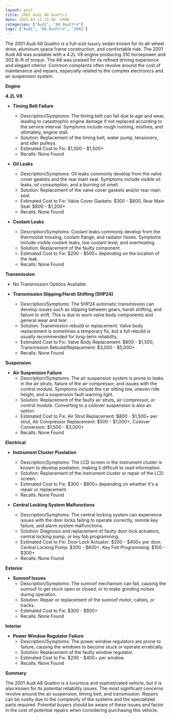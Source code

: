 ```yaml
---
layout: post
title: 2001 Audi A8 Quattro
date: 2025-03-12 15:26 -0400
categories: ["Audi", "A8 Quattro"]
tags: ["Audi", "A8 Quattro", "2001"]
---
```

The 2001 Audi A8 Quattro is a full-size luxury sedan known for its all-wheel drive, aluminum space frame construction, and comfortable ride. The 2001 Audi A8 was available with a 4.2L V8 engine producing 310 horsepower and 302 lb-ft of torque. The A8 was praised for its refined driving experience and elegant interior. Common complaints often revolve around the cost of maintenance and repairs, especially related to the complex electronics and air suspension system.

**Engine**

**4.2L V8**

*   **Timing Belt Failure**
    *   Description/Symptoms: The timing belt can fail due to age and wear, leading to catastrophic engine damage if not replaced according to the service interval. Symptoms include rough running, misfires, and ultimately, engine stall.
    *   Solution: Replacement of the timing belt, water pump, tensioners, and idler pulleys.
    *   Estimated Cost to Fix: $1,000 - $1,500+
    *   Recalls: None Found

*   **Oil Leaks**
    *   Description/Symptoms: Oil leaks commonly develop from the valve cover gaskets and the rear main seal. Symptoms include visible oil leaks, oil consumption, and a burning oil smell.
    *   Solution: Replacement of the valve cover gaskets and/or rear main seal.
    *   Estimated Cost to Fix: Valve Cover Gaskets: $300 - $600, Rear Main Seal: $800 - $1,200+
    *   Recalls: None Found

*   **Coolant Leaks**
    *   Description/Symptoms: Coolant leaks commonly develop from the thermostat housing, coolant flange, and radiator hoses. Symptoms include visible coolant leaks, low coolant level, and overheating.
    *   Solution: Replacement of the faulty component.
    *   Estimated Cost to Fix: $200 - $500+ depending on the location of the leak.
    *   Recalls: None Found

**Transmission**

*   No Transmission Options Available

*   **Transmission Slipping/Harsh Shifting (5HP24)**
    *   Description/Symptoms: The 5HP24 automatic transmission can develop issues such as slipping between gears, harsh shifting, and failure to shift. This is due to worn valve body components and general wear and tear.
    *   Solution: Transmission rebuild or replacement. Valve body replacement is sometimes a temporary fix, but a full rebuild is usually recommended for long-term reliability.
    *   Estimated Cost to Fix: Valve Body Replacement: $800 - $1,500, Transmission Rebuild/Replacement: $3,000 - $5,000+
    *   Recalls: None Found

**Suspension**

*   **Air Suspension Failure**
    *   Description/Symptoms: The air suspension system is prone to leaks in the air struts, failure of the air compressor, and issues with the control module. Symptoms include the car sitting low, uneven ride height, and a suspension fault warning light.
    *   Solution: Replacement of the faulty air struts, air compressor, or control module. Converting to a coilover suspension is also an option.
    *   Estimated Cost to Fix: Air Strut Replacement: $800 - $1,500+ per strut, Air Compressor Replacement: $500 - $1,000+, Coilover Conversion: $1,500 - $3,000+
    *   Recalls: None Found

**Electrical**

*   **Instrument Cluster Pixelation**
    *   Description/Symptoms: The LCD screen in the instrument cluster is known to develop pixelation, making it difficult to read information.
    *   Solution: Replacement of the instrument cluster or repair of the LCD screen.
    *   Estimated Cost to Fix: $300 - $800+ depending on whether it's a repair or replacement.
    *   Recalls: None Found

*   **Central Locking System Malfunctions**
    *   Description/Symptoms: The central locking system can experience issues with the door locks failing to operate correctly, remote key failure, and alarm system malfunctions.
    *   Solution: Diagnosis and replacement of faulty door lock actuators, central locking pump, or key fob programming.
    *   Estimated Cost to Fix: Door Lock Actuator: $200 - $400+ per door, Central Locking Pump: $300 - $600+, Key Fob Programming: $100 - $300+
    *   Recalls: None Found

**Exterior**

*   **Sunroof Issues**
    *   Description/Symptoms: The sunroof mechanism can fail, causing the sunroof to get stuck open or closed, or to make grinding noises during operation.
    *   Solution: Repair or replacement of the sunroof motor, cables, or tracks.
    *   Estimated Cost to Fix: $300 - $800+
    *   Recalls: None Found

**Interior**

*   **Power Window Regulator Failure**
    *   Description/Symptoms: The power window regulators are prone to failure, causing the windows to become stuck or operate erratically.
    *   Solution: Replacement of the faulty window regulator.
    *   Estimated Cost to Fix: $200 - $400+ per window.
    *   Recalls: None Found

**Summary**

The 2001 Audi A8 Quattro is a luxurious and sophisticated vehicle, but it is also known for its potential reliability issues. The most significant concerns revolve around the air suspension, timing belt, and transmission. Repairs can be costly due to the complexity of the systems and the specialized parts required. Potential buyers should be aware of these issues and factor in the cost of potential repairs when considering purchasing this vehicle.

